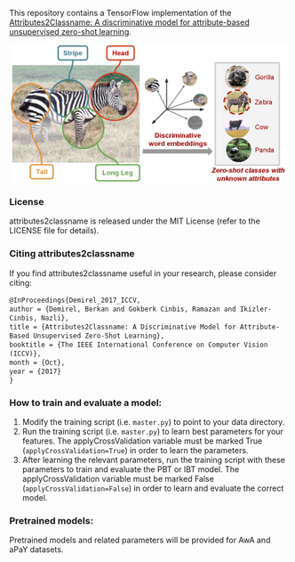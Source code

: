 
This repository contains a TensorFlow implementation of the [Attributes2Classname: A discriminative model for attribute-based unsupervised zero-shot learning](https://arxiv.org/pdf/1705.01734.pdf).
<p align="center">
<img src="images/output.png" align="center" width="500px" height="250px"/>
</p>

### License

attributes2classname is released under the MIT License (refer to the LICENSE file for details).

### Citing attributes2classname

If you find attributes2classname useful in your research, please consider citing:

    @InProceedings{Demirel_2017_ICCV,
    author = {Demirel, Berkan and Gokberk Cinbis, Ramazan and Ikizler-Cinbis, Nazli},
    title = {Attributes2Classname: A Discriminative Model for Attribute-Based Unsupervised Zero-Shot Learning},
    booktitle = {The IEEE International Conference on Computer Vision (ICCV)},
    month = {Oct},
    year = {2017}
    }
  
### How to train and evaluate a model:
1. Modify the training script (i.e. `master.py`) to point to your data directory.
2. Run the training script (i.e. `master.py`) to learn best parameters for your features. The applyCrossValidation variable must be marked True (`applyCrossValidation=True`) in order to learn the parameters.
3. After learning the relevant parameters, run the training script with these parameters to train and evaluate the PBT or IBT model. The applyCrossValidation variable must be marked False (`applyCrossValidation=False`) in order to learn and evaluate the correct model.

### Pretrained models:
Pretrained models and related parameters will be provided for AwA and aPaY datasets.
